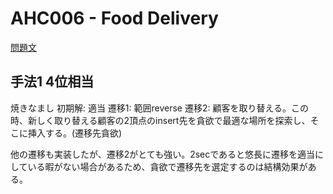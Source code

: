 # AHC006 - Food Delivery

[問題文](https://atcoder.jp/contests/ahc006/tasks/ahc006_a)

## 手法1 4位相当

焼きなまし
初期解: 適当
遷移1: 範囲reverse
遷移2: 顧客を取り替える。この時、新しく取り替える顧客の2頂点のinsert先を貪欲で最適な場所を探索し、そこに挿入する。(遷移先貪欲)

他の遷移も実装したが、遷移2がとても強い。2secであると悠長に遷移を適当にしている暇がない場合があるため、貪欲で遷移先を選定するのは結構効果がある。

